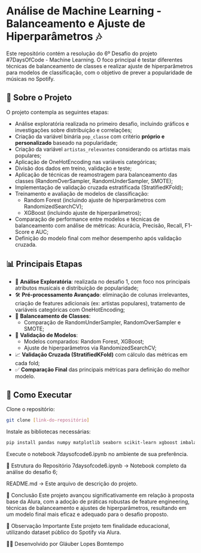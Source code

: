 # Análise de Machine Learning - Balanceamento e Ajuste de Hiperparâmetros 🎶

Este repositório contém a resolução do 6º Desafio do projeto #7DaysOfCode - Machine Learning. O foco principal é testar diferentes técnicas de balanceamento de classes e realizar ajuste de hiperparâmetros para modelos de classificação, com o objetivo de prever a popularidade de músicas no Spotify.

## 📌 Sobre o Projeto

O projeto contempla as seguintes etapas:

- Análise exploratória realizada no primeiro desafio, incluindo gráficos e investigações sobre distribuição e correlações;
- Criação da variável binária `pop_classe` com critério **próprio e personalizado** baseado na popularidade;
- Criação da variável `artistas_relevantes` considerando os artistas mais populares;
- Aplicação de OneHotEncoding nas variáveis categóricas;
- Divisão dos dados em treino, validação e teste;
- Aplicação de técnicas de reamostragem para balanceamento das classes (RandomOverSampler, RandomUnderSampler, SMOTE);
- Implementação de validação cruzada estratificada (StratifiedKFold);
- Treinamento e avaliação de modelos de classificação:
    - Random Forest (incluindo ajuste de hiperparâmetros com RandomizedSearchCV);
    - XGBoost (incluindo ajuste de hiperparâmetros);
- Comparação de performance entre modelos e técnicas de balanceamento com análise de métricas: Acurácia, Precisão, Recall, F1-Score e AUC;
- Definição do modelo final com melhor desempenho após validação cruzada.

## 📊 Principais Etapas

- 🔎 **Análise Exploratória**: realizada no desafio 1, com foco nos principais atributos musicais e distribuição de popularidade;
- 🛠️ **Pré-processamento Avançado**: eliminação de colunas irrelevantes, criação de features adicionais (ex: artistas populares), tratamento de variáveis categóricas com OneHotEncoding;
- 🎯 **Balanceamento de Classes**:
    - Comparação de RandomUnderSampler, RandomOverSampler e SMOTE;
- 🚀 **Validação de Modelos**:
    - Modelos comparados: Random Forest, XGBoost;
    - Ajuste de hiperparâmetros via RandomizedSearchCV;
- 📈 **Validação Cruzada (StratifiedKFold)** com cálculo das métricas em cada fold;
- ✅ **Comparação Final** das principais métricas para definição do melhor modelo.

## 📝 Como Executar

Clone o repositório:

```bash
git clone [link-do-repositório]
```
Instale as bibliotecas necessárias:

```bash
pip install pandas numpy matplotlib seaborn scikit-learn xgboost imbalanced-learn
```
Execute o notebook 7daysofcode6.ipynb no ambiente de sua preferência.

📂 Estrutura do Repositório
7daysofcode6.ipynb → Notebook completo da análise do desafio 6;

README.md → Este arquivo de descrição do projeto.

🚩 Conclusão
Este projeto avançou significativamente em relação à proposta base da Alura, com a adoção de práticas robustas de feature engineering, técnicas de balanceamento e ajustes de hiperparâmetros, resultando em um modelo final mais eficaz e adequado para o desafio proposto.

📢 Observação Importante
Este projeto tem finalidade educacional, utilizando dataset público do Spotify via Alura.

👨‍💻 Desenvolvido por Gláuber Lopes Bomtempo
